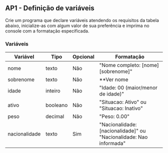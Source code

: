 ## AP1 - Definição de variáveis

Crie um programa que declare variáveis atendendo os requisitos da tabela abaixo, inicialize-as com algum valor de sua
preferência e imprima no console com a formatação especificada.

### Variáveis

| Variável      | Tipo     | Opcional | Formatação                                                         |
|---------------|----------|----------|--------------------------------------------------------------------|
| nome          | texto    | Não      | "Nome completo: [nome] [sobrenome]"                                |
| sobrenome     | texto    | Não      | **Ver nome                                                         |
| idade         | inteiro  | Não      | "Idade: 00 (maior/menor de idade)"                                 |
| ativo         | booleano | Não      | "Situacao: Ativo" ou "Situacao: Inativo"                           |
| peso          | decimal  | Não      | "Peso: 0.00"                                                       |
| nacionalidade | texto    | Sim      | "Nacionalidade: [nacionalidade]" ou "Nacionalidade: Nao informada" |
